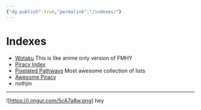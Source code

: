 ```yaml
---
{"dg-publish":true,"permalink":"/indexes/"}
---
```


# Indexes
* [Wotaku](https://wotaku.wiki/) This is like anime only version of FMHY
* [Piracy Index](https://piracy.vercel.app/)
* [Pixelated Pathways](https://courage-1984.github.io/pixelated-pathways/) Most awesome collection of lists
* [Awesome Piracy](https://shakil-shahadat.github.io/awesome-piracy/)
* nothjin
***
![https://i.imgur.com/5cA7a8w.png]
hey